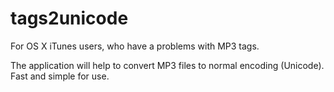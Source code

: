 tags2unicode
============

For OS X iTunes users, who have a problems with MP3 tags.

The application will help to convert MP3 files to normal encoding (Unicode). Fast and simple for use.
